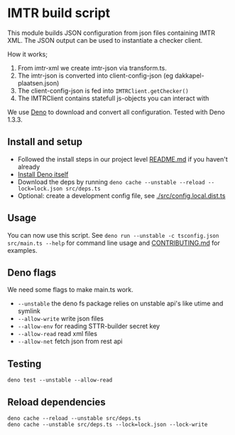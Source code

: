 # IMTR build script

This module builds JSON configuration from json files containing IMTR XML.
The JSON output can be used to instantiate a checker client.

How it works;

1. From imtr-xml we create imtr-json via transform.ts.
2. The imtr-json is converted into client-config-json (eg dakkapel-plaatsen.json)
3. The client-config-json is fed into `IMTRClient.getChecker()`
4. The IMTRClient contains statefull js-objects you can interact with

We use [Deno](https://deno.land) to download and convert all configuration. Tested with Deno 1.3.3.

## Install and setup

- Followed the install steps in our project level [README.md](../../README.md) if you haven't already
- [Install Deno itself](https://deno.land/#installation)
- Download the deps by running `deno cache --unstable --reload --lock=lock.json src/deps.ts`
- Optional: create a development config file, see [./src/config.local.dist.ts](./src/config.local.dist.ts)

## Usage

You can now use this script. See `deno run --unstable -c tsconfig.json src/main.ts --help` for command line usage and
[CONTRIBUTING.md](../../CONTRIBUTING.md) for examples.

## Deno flags

We need some flags to make main.ts work.

- `--unstable` the deno fs package relies on unstable api's like utime and symlink
- `--allow-write` write json files
- `--allow-env` for reading STTR-builder secret key
- `--allow-read` read xml files
- `--allow-net` fetch json from rest api

## Testing

```
deno test --unstable --allow-read
```

## Reload dependencies

```
deno cache --reload --unstable src/deps.ts
deno cache --unstable src/deps.ts --lock=lock.json --lock-write
```
